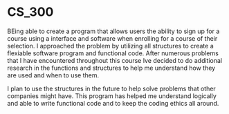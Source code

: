 # CS_300

BEing able to create a program that allows users the ability to sign up for a course using a interface and software when enrolling for a course of their selection. I approached the problem by utilizing all structures to create a flexiable software program and functional code. After numerous problems that I have encountered throughout this course Ive decided to do additional research in the functions and structures to help me understand how they are used and when to use them.

I plan to use the structures in the future to help solve problems that other companies might have. This program has helped me understand logically and able to write functional code and to keep the coding ethics all around.
